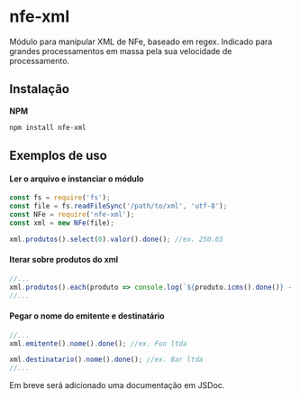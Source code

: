 # nfe-xml
Módulo para manipular XML de NFe, baseado em regex. Indicado para grandes processamentos em massa pela sua velocidade de processamento.

## Instalação
__NPM__

```sh
npm install nfe-xml
```

## Exemplos de uso

#### Ler o arquivo e instanciar o módulo

```javascript
const fs = require('fs');
const file = fs.readFileSync('/path/to/xml', 'utf-8');
const NFe = require('nfe-xml');
const xml = new NFe(file);

xml.produtos().select(0).valor().done(); //ex. 250.65
```
#### Iterar sobre produtos do xml

```javascript
//...
xml.produtos().each(produto => console.log(`${produto.icms().done()} - `)); //ex. 254.55 - 658.54 - 856.65
//...
```
#### Pegar o nome do emitente e destinatário

```javascript
//...
xml.emitente().nome().done(); //ex. Foo ltda

xml.destinatario().nome().done(); //ex. Bar ltda
//...
```
Em breve será adicionado uma documentação em JSDoc.
